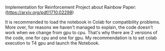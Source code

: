 Implementation for Reinforcement Project about Rainbow Paper: (https://arxiv.org/pdf/1710.02298)

It is recommended to load the notebook in Colab for compatibility problems. More over, for reasons we haven't managed to explain, the code doesn't work when we change from gpu to cpu. That's why there are 2 versions of the code, one for cpu and one for gpu.
My recommendation is to set colab execution to T4 gpu and launch the Notebook.
